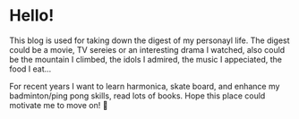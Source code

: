 # Hello!
This blog is used for taking down the digest of my personayl life. The digest could be a movie, TV sereies or an interesting drama I watched, also could be the mountain I climbed, the idols I admired, the music I appeciated, the food I eat...

For recent years I want to learn harmonica, skate board, and enhance my badminton/ping pong skills, read lots of books. Hope this place could motivate me to move on! :corn:
